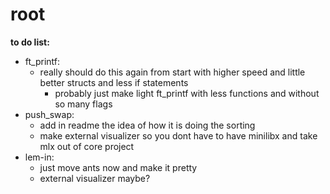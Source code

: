# root

**to do list:**  
   - ft_printf:
     - really should do this again from start with higher speed and little better structs and less if statements
       - probably just make light ft_printf with less functions and without so many flags
   - push_swap:
     - add in readme the idea of how it is doing the sorting
     - make external visualizer so you dont have to have minilibx and take mlx out of core project
   - lem-in:
     - just move ants now and make it pretty
     - external visualizer maybe?
  
